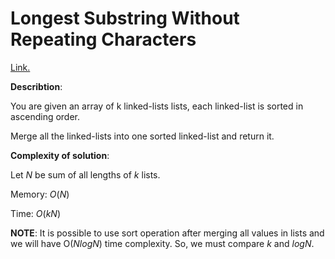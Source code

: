 # Longest Substring Without Repeating Characters
[Link.](https://leetcode.com/problems/merge-k-sorted-lists/description/)

**Describtion**:

You are given an array of k linked-lists lists, each linked-list is sorted in ascending order.

Merge all the linked-lists into one sorted linked-list and return it.

**Complexity of solution**:

Let *N* be sum of all lengths of *k* lists.

Memory: *O*(*N*)

Time: *O*(*kN*)

**NOTE**: It is possible to use sort operation after merging all values in lists and we will have O(*NlogN*) time complexity. So, we must compare *k* and *logN*.